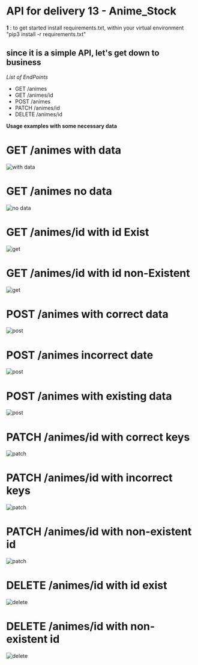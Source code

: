# API for delivery 13 - Anime_Stock

**1** : to get started install requirements.txt, within your virtual environment "pip3 install -r requirements.txt"

## since it is a simple API, let's get down to business

*List of EndPoints*

- GET /animes
- GET /animes/id
- POST /animes
- PATCH /animes/id
- DELETE /animes/id

**Usage examples with some necessary data**

# GET /animes with data
![with data](https://gitlab.com/chrystian14/anime-stock-returns/-/raw/main/imgs/get/get.png)

# GET /animes no data
![no data](https://gitlab.com/chrystian14/anime-stock-returns/-/raw/main/imgs/get/get_sem_tabela.png)

# GET /animes/id with id Exist
![get](https://gitlab.com/chrystian14/anime-stock-returns/-/raw/main/imgs/get/get_by_id.png)

# GET /animes/id with id non-Existent
![get](https://gitlab.com/chrystian14/anime-stock-returns/-/raw/main/imgs/get/get_by_id_sem_tabela.png)


# POST /animes with correct data
![post](https://gitlab.com/chrystian14/anime-stock-returns/-/raw/main/imgs/post/post.png)

# POST /animes incorrect date
![post](https://gitlab.com/chrystian14/anime-stock-returns/-/raw/main/imgs/post/post_invalid_keys.png)

# POST /animes with existing data
![post](https://gitlab.com/chrystian14/anime-stock-returns/-/raw/main/imgs/post/post_already_exists.png)

# PATCH /animes/id with correct keys
![patch](https://gitlab.com/chrystian14/anime-stock-returns/-/raw/main/imgs/patch/patch.png) 

# PATCH /animes/id with incorrect keys
![patch](https://gitlab.com/chrystian14/anime-stock-returns/-/raw/main/imgs/patch/patch_chaves_invalidas.png)

# PATCH /animes/id with non-existent id
![patch](https://gitlab.com/chrystian14/anime-stock-returns/-/raw/main/imgs/patch/patch_sem_tabela.png)

# DELETE /animes/id with id exist
![delete](https://gitlab.com/chrystian14/anime-stock-returns/-/raw/main/imgs/delete/delete.png)

# DELETE /animes/id with non-existent id
![delete](https://gitlab.com/chrystian14/anime-stock-returns/-/raw/main/imgs/delete/delete_sem_tabela.png)